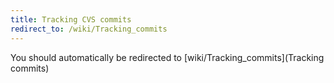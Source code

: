 ```yaml
---
title: Tracking CVS commits
redirect_to: /wiki/Tracking_commits
---
```


You should automatically be redirected to [wiki/Tracking_commits](Tracking commits)
